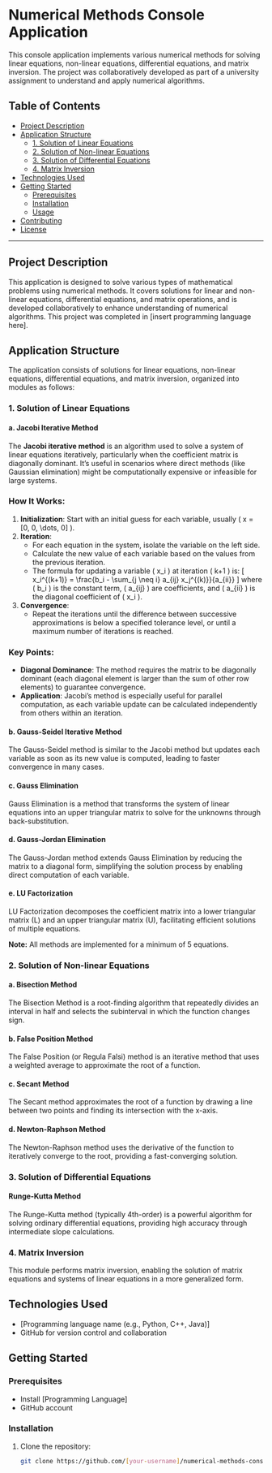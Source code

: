 # Numerical Methods Console Application

This console application implements various numerical methods for solving linear equations, non-linear equations, differential equations, and matrix inversion. The project was collaboratively developed as part of a university assignment to understand and apply numerical algorithms.

## Table of Contents
- [Project Description](#project-description)
- [Application Structure](#application-structure)
  - [1. Solution of Linear Equations](#1-solution-of-linear-equations)
  - [2. Solution of Non-linear Equations](#2-solution-of-non-linear-equations)
  - [3. Solution of Differential Equations](#3-solution-of-differential-equations)
  - [4. Matrix Inversion](#4-matrix-inversion)
- [Technologies Used](#technologies-used)
- [Getting Started](#getting-started)
  - [Prerequisites](#prerequisites)
  - [Installation](#installation)
  - [Usage](#usage)
- [Contributing](#contributing)
- [License](#license)

---

## Project Description

This application is designed to solve various types of mathematical problems using numerical methods. It covers solutions for linear and non-linear equations, differential equations, and matrix operations, and is developed collaboratively to enhance understanding of numerical algorithms. This project was completed in [insert programming language here].

## Application Structure

The application consists of solutions for linear equations, non-linear equations, differential equations, and matrix inversion, organized into modules as follows:

### 1. Solution of Linear Equations

#### a. Jacobi Iterative Method
The **Jacobi iterative method** is an algorithm used to solve a system of linear equations iteratively, particularly when the coefficient matrix is diagonally dominant. It’s useful in scenarios where direct methods (like Gaussian elimination) might be computationally expensive or infeasible for large systems.

### How It Works:
1. **Initialization**: Start with an initial guess for each variable, usually \( x = [0, 0, \dots, 0] \).
2. **Iteration**:
   - For each equation in the system, isolate the variable on the left side.
   - Calculate the new value of each variable based on the values from the previous iteration.
   - The formula for updating a variable \( x_i \) at iteration \( k+1 \) is:
     \[
     x_i^{(k+1)} = \frac{b_i - \sum_{j \neq i} a_{ij} x_j^{(k)}}{a_{ii}}
     \]
     where \( b_i \) is the constant term, \( a_{ij} \) are coefficients, and \( a_{ii} \) is the diagonal coefficient of \( x_i \).
3. **Convergence**:
   - Repeat the iterations until the difference between successive approximations is below a specified tolerance level, or until a maximum number of iterations is reached.

### Key Points:
- **Diagonal Dominance**: The method requires the matrix to be diagonally dominant (each diagonal element is larger than the sum of other row elements) to guarantee convergence.
- **Application**: Jacobi’s method is especially useful for parallel computation, as each variable update can be calculated independently from others within an iteration.
#### b. Gauss-Seidel Iterative Method
The Gauss-Seidel method is similar to the Jacobi method but updates each variable as soon as its new value is computed, leading to faster convergence in many cases.

#### c. Gauss Elimination
Gauss Elimination is a method that transforms the system of linear equations into an upper triangular matrix to solve for the unknowns through back-substitution.

#### d. Gauss-Jordan Elimination
The Gauss-Jordan method extends Gauss Elimination by reducing the matrix to a diagonal form, simplifying the solution process by enabling direct computation of each variable.

#### e. LU Factorization
LU Factorization decomposes the coefficient matrix into a lower triangular matrix (L) and an upper triangular matrix (U), facilitating efficient solutions of multiple equations.

**Note:** All methods are implemented for a minimum of 5 equations.

### 2. Solution of Non-linear Equations

#### a. Bisection Method
The Bisection Method is a root-finding algorithm that repeatedly divides an interval in half and selects the subinterval in which the function changes sign.

#### b. False Position Method
The False Position (or Regula Falsi) method is an iterative method that uses a weighted average to approximate the root of a function.

#### c. Secant Method
The Secant method approximates the root of a function by drawing a line between two points and finding its intersection with the x-axis.

#### d. Newton-Raphson Method
The Newton-Raphson method uses the derivative of the function to iteratively converge to the root, providing a fast-converging solution.

### 3. Solution of Differential Equations

#### Runge-Kutta Method
The Runge-Kutta method (typically 4th-order) is a powerful algorithm for solving ordinary differential equations, providing high accuracy through intermediate slope calculations.

### 4. Matrix Inversion

This module performs matrix inversion, enabling the solution of matrix equations and systems of linear equations in a more generalized form.

## Technologies Used

- [Programming language name (e.g., Python, C++, Java)]
- GitHub for version control and collaboration

## Getting Started

### Prerequisites

- Install [Programming Language]
- GitHub account

### Installation

1. Clone the repository:
   ```bash
   git clone https://github.com/[your-username]/numerical-methods-console-app.git
